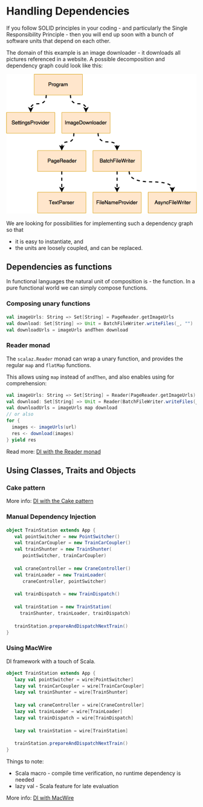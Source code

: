 # Handling Dependencies

If you follow SOLID principles in your coding - 
and particularly the Single Responsibility Principle - 
then you will end up soon with a bunch of software units that
depend on each other.

The domain of this example is an image downloader - it downloads
all pictures referenced in a website. A possible decomposition
and dependency graph could look like this:

![Units](doc/units.png)

We are looking for possibilities for implementing 
such a dependency graph so that 
* it is easy to instantiate, and
* the units are loosely coupled, and can be replaced.

## Dependencies as functions

In functional languages the natural unit of composition is - the function.
In a pure functional world we can simply compose functions.

### Composing unary functions

```scala
val imageUrls: String => Set[String] = PageReader.getImageUrls
val download: Set[String] => Unit = BatchFileWriter.writeFiles(_, "")
val downloadUrls = imageUrls andThen download
```

### Reader monad

The `scalaz.Reader` monad can wrap a unary function, and provides the regular
`map` and `flatMap` functions.

This allows using `map` instead of `andThen`, and also enables using for comprehension:

```scala
val imageUrls: String => Set[String] = Reader(PageReader.getImageUrls)
val download: Set[String] => Unit = Reader(BatchFileWriter.writeFiles(_, "")
val downloadUrls = imageUrls map download
// or also
for {
  images <- imageUrls(url)
  res <- download(images)
} yield res
```

Read more: [DI with the Reader monad](http://blog.originate.com/blog/2013/10/21/reader-monad-for-dependency-injection/)

## Using Classes, Traits and Objects 

### Cake pattern

More info: [DI with the Cake pattern](http://jonasboner.com/real-world-scala-dependency-injection-di/)

### Manual Dependency Injection

```scala
object TrainStation extends App {
   val pointSwitcher = new PointSwitcher()
   val trainCarCoupler = new TrainCarCoupler()
   val trainShunter = new TrainShunter(
      pointSwitcher, trainCarCoupler)

   val craneController = new CraneController()
   val trainLoader = new TrainLoader(
      craneController, pointSwitcher) 

   val trainDispatch = new TrainDispatch()

   val trainStation = new TrainStation(
     trainShunter, trainLoader, trainDispatch)

   trainStation.prepareAndDispatchNextTrain()
}
```

### Using MacWire

DI framework with a touch of Scala. 

```scala
object TrainStation extends App {
   lazy val pointSwitcher = wire[PointSwitcher]
   lazy val trainCarCoupler = wire[TrainCarCoupler]
   lazy val trainShunter = wire[TrainShunter]

   lazy val craneController = wire[CraneController]
   lazy val trainLoader = wire[TrainLoader] 
   lazy val trainDispatch = wire[TrainDispatch]

   lazy val trainStation = wire[TrainStation]

   trainStation.prepareAndDispatchNextTrain() 
}
```

Things to note:
* Scala macro - compile time verification, no runtime dependency is needed
* lazy val - Scala feature for late evaluation

More info: [DI with MacWire](http://di-in-scala.github.io)